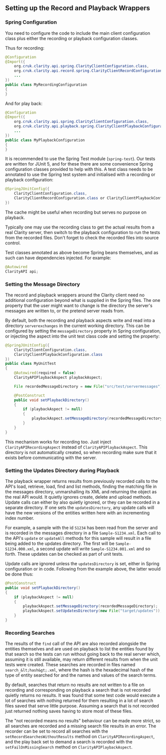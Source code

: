 ## Setting up the Record and Playback Wrappers

### Spring Configuration

You need to configure the code to include the main client configuration
class plus either the recording or playback configuration classes.

Thus for recording:

```Java
@Configuration
@Import({
    org.cruk.clarity.api.spring.ClarityClientConfiguration.class,
    org.cruk.clarity.api.record.spring.ClarityClientRecordConfiguration.class,
    ...
})
public class MyRecordingConfiguration
{
}
```

And for play back:

```Java
@Configuration
@Import({
    org.cruk.clarity.api.spring.ClarityClientConfiguration.class,
    org.cruk.clarity.api.playback.spring.ClarityClientPlaybackConfiguration.class,
    ...
})
public class MyPlaybackConfiguration
{
}
```

It is recommended to use the Spring Test module (`spring-test`). Our tests
are written for JUnit 5, and for these there are some convenience Spring
configuration classes provided to help with this. A test class needs to be annotated
to use the Spring test system and initialised with a recording or playback configuration:

```Java
@SpringJUnitConfig({
    ClarityClientConfiguration.class,
    ClarityClientRecordConfiguration.class or ClarityClientPlaybackConfiguration.class
})
```

The cache might be useful when recording but serves no purpose on playback.

Typically one may use the recording class to get the actual results from
a real Clarity server, then switch to the playback configuration to run the tests
from the recorded files. Don't forget to check the recorded files into source control.

Test classes annotated as above become Spring beans themselves, and as such can
have dependencies injected. For example:

```Java
@Autowired
ClarityAPI api;
```

### Setting the Message Directory

The record and playback wrappers around the Clarity client need no additional
configuration beyond what is supplied in the Spring files. The one property that
the user might want to change is the directory the server's messages are written
to, or the pretend server reads from.

By default, both the recording and playback aspects write and read into a
directory `serverexchanges` in the current working directory. This can be
configured by setting the `messageDirectory` property in Spring configuration,
or injecting the aspect into the unit test class code and setting the property:

```Java
@SpringJUnitConfig({
    ClarityClientConfiguration.class,
    ClarityClientPlaybackConfiguration.class
})
public class MyUnitTest
{
    @Autowired(required = false)
    ClarityAPIPlaybackAspect playbackAspect;

    File recordedMessageDirectory = new File("src/test/servermessages");

    @PostConstruct
    public void setPlaybackDirectory()
    {
        if (playbackAspect != null)
        {
            playbackAspect.setMessageDirectory(recordedMessageDirectory);
        }
    }
}
```

This mechanism works for recording too. Just inject `ClarityAPIRecordingAspect`
instead of `ClarityAPIPlaybackAspect`. This directory is not automatically created,
so when recording make sure that it exists before communicating with the server.

### Setting the Updates Directory during Playback

The playback wrapper returns results from previously recorded calls to
the API's load, retrieve, load, find and list methods, finding the matching
file in the messages directory, unmarshalling its XML and returning the object
as the real API would. It quietly ignores create, delete and upload methods.
Update calls can either by also quietly ignored, or they can be recorded
in a separate directory. If one sets the `updatesDirectory`, any update calls
will have the new versions of the entities written here with an incrementing
index number.

For example, a sample with the id `S1234` has been read from the server
and is recorded in the messages directory in a file `Sample-S1234.xml`.
Each call to the API's `update` or `updateAll` methods for this sample will
result in a file being added to the updates directory. The first will be
`Sample-S1234.000.xml`, a second update will write `Sample-S1234.001.xml`
and so forth. These updates can be checked as part of unit tests.

Update calls are ignored unless the `updatesDirectory` is set, either in
Spring configuration or in code. Following from the example above, the latter
would be done thus:

```Java
@PostConstruct
public void setPlaybackDirectory()
{
    if (playbackAspect != null)
    {
        playbackAspect.setMessageDirectory(recordedMessageDirectory);
        playbackAspect.setUpdatesDirectory(new File("target/updates"));
    }
}
```

### Recording Searches

The results of the `find` call of the API are also recorded alongside the
entities themselves and are used on playback to list the entities found by that
search so the tests can run without going back to the real server which,
assuming it is still available, may return different results from when the
unit tests were created. These searches are recorded in files named
`search_&lt;hash&gt;.xml`, where the hash is the hexadecimal hash of the
type of entity searched for and the names and values of the search terms.

By default, searches that return no results are not written to a file on
recording and corresponding on playback a search that is not recorded quietly
returns no results. It was found that some test code would execute a lot of
searches with nothing returned for them resulting in a lot of search files
saved that serve little purpose. Assuming a search that is not recorded just
returned nothing saves having to store most of these files.

The "not recorded means no results" behaviour can be made more strict, so all searches
are recorded and a missing search file results in an error.
The recorder can be set to record all searches with the
`setRecordSearchesWithoutResults` method on `ClarityAPIRecordingAspect`,
and the play back set to demand a search is recorded with the
`setFailOnMissingSearch` method on `ClarityAPIPlaybackAspect`.
